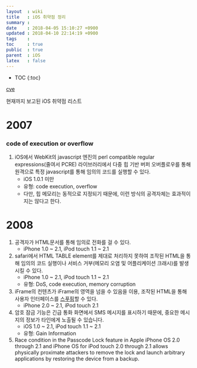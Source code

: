 ```yaml
---
layout  : wiki
title   : iOS 취약점 정리
summary : 
date    : 2018-04-05 15:10:27 +0900
updated : 2018-04-10 22:14:19 +0900
tags    : 
toc     : true
public  : true
parent  : iOS
latex   : false
---
```

* TOC
{:toc}

[cve](https://www.cvedetails.com/product/15556/Apple-Iphone-Os.html?vendor_id=49 )

현재까지 보고된 iOS 취약점 리스트

# 2007
### code of execution or overflow

1. iOS에서 WebKit의 javascript 엔진의 perl compatible regular expressions(줄여서 PCRE) 라이브러리에서 다중 힙 기반 버퍼 오버플로우를 통해 원격으로 특정 javascript를 통해 임의의 코드를 실행할 수 있다.
	- iOS 1.0.1 미만
	- 유형: code execution, overflow
	- 다만, 힙 메모리는 동적으로 지정되기 때문에, 이런 방식의 공격자체는 효과적이지는 않다고 한다.

# 2008

1. 공격자가 HTML문서를 통해 임의로 전화를 걸 수 있다.
	- iPhone 1.0 ~ 2.1, iPod touch 1.1 ~ 2.1
2. safari에서 HTML TABLE element를 제대로 처리하지 못하여 조작된 HTML을 통해 임의의 코드 실행이나 서비스 거부(메모리 오염 및 어플리케이션 크래시)를 발생시킬 수 있다.
	- iPhone 1.0 ~ 2.1, iPod touch 1.1 ~ 2.1
	- 유형: DoS, code execution, memory corruption
3. iFrame의 컨텐츠가 iFrame의 영역을 넘을 수 있음을 이용, 조작된 HTML을 통해 사용자 인터페이스를 [스푸핑](https://ko.wikipedia.org/wiki/스푸핑)할 수 있다.
	- iPhone 2.0 ~ 2.1, iPod touch 2.1
4. 암호 잠금 기능은 긴급 통화 화면에서 SMS 메시지를 표시하기 때문에, 중요한 메시지의 정보가 타인에게 노출될 수 있습니다.
	- iOS 1.0 ~ 2.1, iPod touch 1.1 ~ 2.1
	- 유형: Gain Information
5. Race condition in the Passcode Lock feature in Apple iPhone OS 2.0 through 2.1 and iPhone OS for iPod touch 2.0 through 2.1 allows physically proximate attackers to remove the lock and launch arbitrary applications by restoring the device from a backup.
